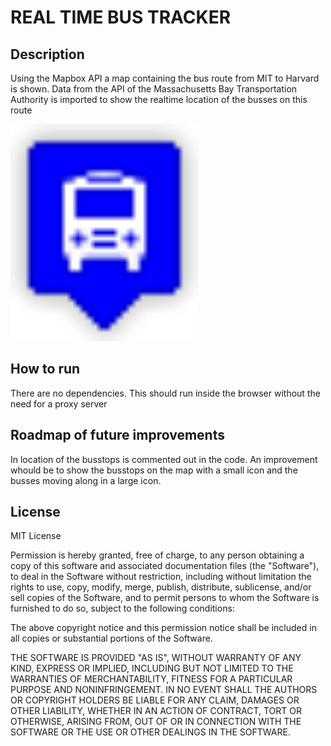 # REAL TIME BUS TRACKER

## Description
Using the Mapbox API a map containing the bus route from MIT to Harvard is shown. Data from the API of the Massachusetts Bay Transportation Authority is imported to show the realtime location of the busses on this route


<img src= "blue.png" width='300'/>



## How to run
There are no dependencies. This should run inside the browser without the need for a proxy server

## Roadmap of future improvements
In location of the busstops is commented out in the code. An improvement whould be to show the busstops on the map with a small icon and the busses moving along in a large icon. 


## License

MIT License

Permission is hereby granted, free of charge, to any person obtaining a copy
of this software and associated documentation files (the "Software"), to deal
in the Software without restriction, including without limitation the rights
to use, copy, modify, merge, publish, distribute, sublicense, and/or sell
copies of the Software, and to permit persons to whom the Software is
furnished to do so, subject to the following conditions:

The above copyright notice and this permission notice shall be included in all
copies or substantial portions of the Software.

THE SOFTWARE IS PROVIDED "AS IS", WITHOUT WARRANTY OF ANY KIND, EXPRESS OR
IMPLIED, INCLUDING BUT NOT LIMITED TO THE WARRANTIES OF MERCHANTABILITY,
FITNESS FOR A PARTICULAR PURPOSE AND NONINFRINGEMENT. IN NO EVENT SHALL THE
AUTHORS OR COPYRIGHT HOLDERS BE LIABLE FOR ANY CLAIM, DAMAGES OR OTHER
LIABILITY, WHETHER IN AN ACTION OF CONTRACT, TORT OR OTHERWISE, ARISING FROM,
OUT OF OR IN CONNECTION WITH THE SOFTWARE OR THE USE OR OTHER DEALINGS IN THE
SOFTWARE.
